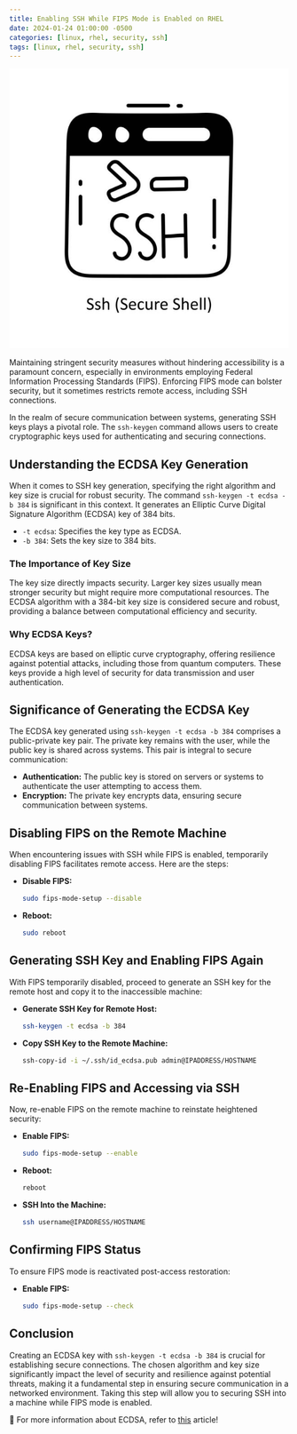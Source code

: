 ```yaml
---
title: Enabling SSH While FIPS Mode is Enabled on RHEL
date: 2024-01-24 01:00:00 -0500
categories: [linux, rhel, security, ssh]
tags: [linux, rhel, security, ssh]
---
```


![Enabling SSH While FIPS Mode is Enabled on RHEL](/assets/img/posts/2024/enabling_ssh_in_fips_mode/enabling_ssh_in_fips_mode.jpg)


Maintaining stringent security measures without hindering accessibility is a paramount concern, especially in environments employing Federal Information Processing Standards (FIPS). Enforcing FIPS mode can bolster security, but it sometimes restricts remote access, including SSH connections.

In the realm of secure communication between systems, generating SSH keys plays a pivotal role. The `ssh-keygen` command allows users to create cryptographic keys used for authenticating and securing connections.

## Understanding the ECDSA Key Generation

When it comes to SSH key generation, specifying the right algorithm and key size is crucial for robust security. The command `ssh-keygen -t ecdsa -b 384` is significant in this context. It generates an Elliptic Curve Digital Signature Algorithm (ECDSA) key of 384 bits.

- `-t ecdsa`: Specifies the key type as ECDSA.
- `-b 384`: Sets the key size to 384 bits.

### The Importance of Key Size

The key size directly impacts security. Larger key sizes usually mean stronger security but might require more computational resources. The ECDSA algorithm with a 384-bit key size is considered secure and robust, providing a balance between computational efficiency and security.

### Why ECDSA Keys?

ECDSA keys are based on elliptic curve cryptography, offering resilience against potential attacks, including those from quantum computers. These keys provide a high level of security for data transmission and user authentication.

## Significance of Generating the ECDSA Key

The ECDSA key generated using `ssh-keygen -t ecdsa -b 384` comprises a public-private key pair. The private key remains with the user, while the public key is shared across systems. This pair is integral to secure communication:

- **Authentication:** The public key is stored on servers or systems to authenticate the user attempting to access them.
- **Encryption:** The private key encrypts data, ensuring secure communication between systems.


## Disabling FIPS on the Remote Machine

When encountering issues with SSH while FIPS is enabled, temporarily disabling FIPS facilitates remote access. Here are the steps:

- **Disable FIPS:**
   ```bash
   sudo fips-mode-setup --disable
   ```
- **Reboot:**
   ```bash
   sudo reboot
   ```

## Generating SSH Key and Enabling FIPS Again

With FIPS temporarily disabled, proceed to generate an SSH key for the remote host and copy it to the inaccessible machine:

- **Generate SSH Key for Remote Host:**
   ```bash
   ssh-keygen -t ecdsa -b 384
   ```

- **Copy SSH Key to the Remote Machine:**
   ```bash
   ssh-copy-id -i ~/.ssh/id_ecdsa.pub admin@IPADDRESS/HOSTNAME
   ```

## Re-Enabling FIPS and Accessing via SSH

Now, re-enable FIPS on the remote machine to reinstate heightened security:

- **Enable FIPS:**
   ```bash
   sudo fips-mode-setup --enable
   ```

- **Reboot:**
   ```bash
   reboot
   ```

- **SSH Into the Machine:**
   ```bash
   ssh username@IPADDRESS/HOSTNAME
   ```

## Confirming FIPS Status

To ensure FIPS mode is reactivated post-access restoration:

- **Enable FIPS:**
   ```bash
   sudo fips-mode-setup --check
   ```


## Conclusion

Creating an ECDSA key with `ssh-keygen -t ecdsa -b 384` is crucial for establishing secure connections. The chosen algorithm and key size significantly impact the level of security and resilience against potential threats, making it a fundamental step in ensuring secure communication in a networked environment. Taking this step will allow you to securing SSH into a machine while FIPS mode is enabled.


📝 For more information about ECDSA, refer to [this](https://ecdsa.readthedocs.io/en/latest/) article!
